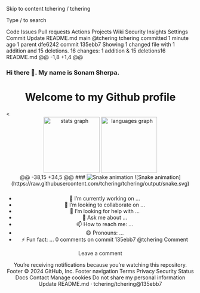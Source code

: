 Skip to content
tchering
/
tchering

Type / to search

Code
Issues
Pull requests
Actions
Projects
Wiki
Security
Insights
Settings
Commit
Update README.md
 main
@tchering
tchering committed 1 minute ago 
1 parent dfe6242
commit 135ebb7
Showing 1 changed file with 1 addition and 15 deletions.
  16 changes: 1 addition & 15 deletions16  
README.md
@@ -1,8 +1,4 @@
### Hi there 👋. My name is Sonam Sherpa.


<h1 align="center">Welcome to my Github profile</h1>
<<div align="center">
<div align="center">
  <img src="https://github-readme-stats.vercel.app/api?username=tchering&hide_title=false&hide_rank=false&show_icons=true&include_all_commits=true&count_private=true&disable_animations=false&theme=dracula&locale=en&hide_border=false&order=1" height="150" alt="stats graph"  />
  <img src="https://github-readme-stats.vercel.app/api/top-langs?username=tchering&locale=en&hide_title=false&layout=compact&card_width=320&langs_count=5&theme=dracula&hide_border=false&order=2" height="150" alt="languages graph"  />
</div>
@@ -38,15 +34,5 @@
###

<img src="https://raw.githubusercontent.com/tchering/tchering/output/snake.svg" alt="Snake animation" />
![Snake animation](https://raw.githubusercontent.com/tchering/tchering/output/snake.svg)


###

- 🔭 I’m currently working on ...
- 👯 I’m looking to collaborate on ...
- 🤔 I’m looking for help with ...
- 💬 Ask me about ...
- 📫 How to reach me: ...
- 😄 Pronouns: ...
- ⚡ Fun fact: ...
0 comments on commit 135ebb7
@tchering
Comment
 
Leave a comment
 
 You’re receiving notifications because you’re watching this repository.
Footer
© 2024 GitHub, Inc.
Footer navigation
Terms
Privacy
Security
Status
Docs
Contact
Manage cookies
Do not share my personal information
Update README.md · tchering/tchering@135ebb7
